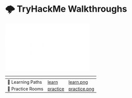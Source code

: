 # 🌩 TryHackMe Walkthroughs

![tryhackme.com - © TryHackMe](.gitbook/assets/tryhackme-logo-small.png)

<table data-card-size="large" data-view="cards"><thead><tr><th></th><th data-hidden data-card-target data-type="content-ref"></th><th data-hidden data-card-cover data-type="files"></th></tr></thead><tbody><tr><td>📖 Learning Paths</td><td><a href="learn/">learn</a></td><td><a href="learn/.gitbook/assets/learn.png">learn.png</a></td></tr><tr><td>🎯 Practice Rooms</td><td><a href="practice/">practice</a></td><td><a href="practice/.gitbook/assets/practice.png">practice.png</a></td></tr></tbody></table>
